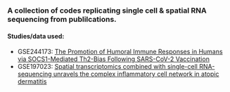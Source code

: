 ### A collection of codes replicating single cell & spatial RNA sequencing from publilcations.

#### Studies/data used:
-   GSE244173: [The Promotion of Humoral Immune Responses in Humans via SOCS1-Mediated Th2-Bias Following SARS-CoV-2 Vaccination](https://www.mdpi.com/2076-393X/11/11/1730)
-   GSE197023: [Spatial transcriptomics combined with single-cell RNA-sequencing unravels the complex inflammatory cell network in atopic dermatitis](https://onlinelibrary.wiley.com/doi/full/10.1111/all.15781)
